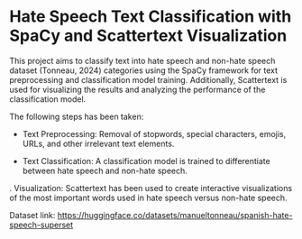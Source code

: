 # Hate Speech Text Classification with SpaCy and Scattertext Visualization

This project aims to classify text into hate speech and non-hate speech dataset (Tonneau, 2024) categories using the SpaCy framework for text preprocessing and classification model training. Additionally, Scattertext is used for visualizing the results and analyzing the performance of the classification model.

The following steps has been taken:

- Text Preprocessing: Removal of stopwords, special characters, emojis, URLs, and other irrelevant text elements.

- Text Classification: A classification model is trained to differentiate between hate speech and non-hate speech.

. Visualization: Scattertext has been used to create interactive visualizations of the most important words used in hate speech versus non-hate speech.

Dataset link: https://huggingface.co/datasets/manueltonneau/spanish-hate-speech-superset
